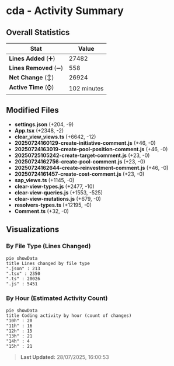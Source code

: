 # cda - Activity Summary 

## Overall Statistics

| Stat                   | Value                                                             |
| ---------------------- | ----------------------------------------------------------------- |
| **Lines Added** (➕)   | 27482                                          |
| **Lines Removed** (➖) | 558                                        |
| **Net Change** (↕)    | 26924                |
| **Active Time** (⌚)   | 102 minutes |


## Modified Files
- **settings.json** (+204, -9)
- **App.tsx** (+2348, -2)
- **clear_view_views.ts** (+6642, -12)
- **20250724160129-create-initiative-comment.js** (+46, -0)
- **20250724163019-create-pool-position-comment.js** (+46, -0)
- **20250725105242-create-target-comment.js** (+23, -0)
- **20250724162756-create-pool-comment.js** (+23, -0)
- **20250724162644-create-reinvestment-comment.js** (+46, -0)
- **20250724161457-create-cost-comment.js** (+23, -0)
- **sap_views.ts** (+1145, -0)
- **clear-view-types.js** (+2477, -10)
- **clear-view-queries.js** (+1553, -525)
- **clear-view-mutations.js** (+679, -0)
- **resolvers-types.ts** (+12195, -0)
- **Comment.ts** (+32, -0)

## Visualizations

### By File Type (Lines Changed)

```mermaid
pie showData
title Lines changed by file type
".json" : 213
".tsx" : 2350
".ts" : 20026
".js" : 5451
```

### By Hour (Estimated Activity Count)

```mermaid
pie showData
title Coding activity by hour (count of changes)
"10h" : 20
"11h" : 16
"12h" : 15
"13h" : 21
"14h" : 4
"15h" : 21
```


> **Last Updated:** 28/07/2025, 16:00:53